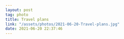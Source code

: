 ```yaml
---
layout: post
tag: photo
title: Travel plans
link: "/assets/photos/2021-06-20-Travel-plans.jpg"
date: 2021-06-20 22:37:46
---
```

